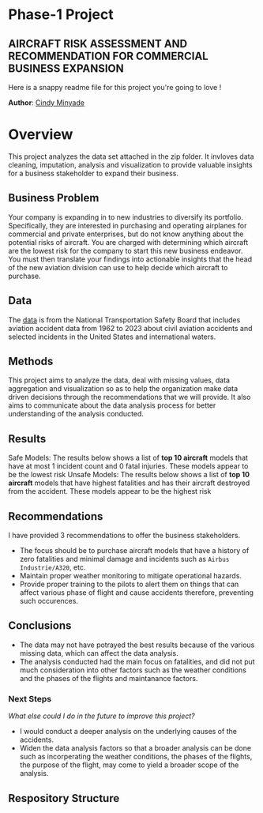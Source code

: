 # Phase-1 Project

## AIRCRAFT RISK ASSESSMENT AND RECOMMENDATION FOR COMMERCIAL BUSINESS EXPANSION

Here is a snappy readme file for this project you're going to love !

**Author**: [Cindy Minyade](cindygahai@gmail.com)

# Overview
This project analyzes the data set attached in the zip folder. It invloves data cleaning, imputation, analysis and visualization to provide valuable insights for a business stakeholder to expand their business.

## Business Problem 
Your company is expanding in to new industries to diversify its portfolio. Specifically, they are interested in purchasing and operating airplanes for commercial and private enterprises, but do not know anything about the potential risks of aircraft. You are charged with determining which aircraft are the lowest risk for the company to start this new business endeavor. You must then translate your findings into actionable insights that the head of the new aviation division can use to help decide which aircraft to purchase.

## Data
The [data](https://www.kaggle.com/datasets/khsamaha/aviation-accident-database-synopses) is from the National Transportation Safety Board that includes aviation accident data from 1962 to 2023 about civil aviation accidents and selected incidents in the United States and international waters. 

## Methods
This project aims to analyze the data, deal with missing values, data aggregation and visualization so as to help the organization make data driven decisions through the recommendations that we will provide.
It also aims to communicate about the data analysis process for better understanding of the analysis conducted.

## Results
Safe Models: The results below shows a list of **top 10 aircraft** models that have at most 1 incident count and 0 fatal injuries. These models appear to be the lowest risk
Unsafe Models: The results below shows a list of **top 10 aircraft** models that have highest fatalities and has their aircraft destroyed from the accident. These models appear to be the highest risk

## Recommendations
I have provided 3 recommendations to offer the business stakeholders.
- The focus should be to purchase aircraft models that have a history of zero fatalities and minimal damage and incidents such as `Airbus Industrie/A320`, etc. 
- Maintain proper weather monitoring to mitigate operational hazards.
- Provide proper training to the pilots to alert them on things that can affect various phase of flight and cause accidents therefore, preventing such occurences. 

## Conclusions
- The data may not have potrayed the best results because of the various missing data, which can affect the data analysis.
- The analysis conducted had the main focus on fatalities, and did not put much consideration into other factors such as the weather conditions and the phases of the flights and maintanance factors. 

### Next Steps
_What else could I do in the future to improve this project?_

- I would conduct a deeper analysis on the underlying causes of the accidents.
- Widen the data analysis factors so that a broader analysis can be done such as incorperating the weather conditions, the phases of the flights, the purpose of the flight, may come to yield a broader scope of the analysis. 

## Respository Structure

```



```
